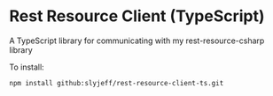 # Rest Resource Client (TypeScript)
A TypeScript library for communicating with my rest-resource-csharp library

To install:
```shell
npm install github:slyjeff/rest-resource-client-ts.git
```
